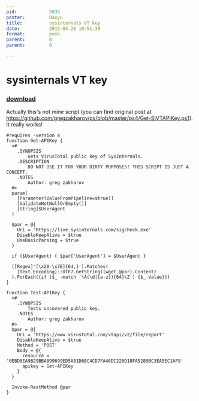 ```yaml
---
pid:            5835
poster:         Haxyu
title:          sysinternals VT key
date:           2015-04-26 18:51:38
format:         posh
parent:         0
parent:         0

---
```


# sysinternals VT key

### [download](5835.ps1)

Actually this's not mine script (you can find original post at https://github.com/gregzakharov/ps/blob/master/ps4/Get-SIVTAPIKey.ps1). It really works!

```posh
#requires -version 4
function Get-APIKey {
  <#
    .SYNOPSIS
        Gets VirusTotal public key of SysInternals.
    .DESCRIPTION
        DO NOT USE IT FOR YOUR DIRTY PURPOSES! THIS SCRIPT IS JUST A CONCEPT.
    .NOTES
        Author: greg zakharov
  #>
  param(
    [Parameter(ValueFromPipeline=$true)]
    [ValidateNotNullOrEmpty()]
    [String]$UserAgent
  )

  $par = @{
    Uri = 'https://live.sysinternals.com/sigcheck.exe'
    DisableKeepAlive = $true
    UseBasicParsing = $true
  }

  if ($UserAgent) { $par['UserAgent'] = $UserAgent }

  ([Regex]'[\x20-\x7E]{64,}').Matches(
    [Text.Encoding]::UTF7.GetString((wget @par).Content)
  ).ForEach({if ($_ -match '\A(\d|[a-z]){64}\Z') {$_.Value}})
}

function Test-APIKey {
  <#
    .SYNOPSIS
        Tests uncovered public key.
    .NOTES
        Author: greg zakharov
  #>
  $par = @{
    Uri = 'https://www.virustotal.com/vtapi/v2/file/report'
    DisableKeepAlive = $true
    Method = 'POST'
    Body = @{
      resource = '0EBD8EA9B29BBA099699ED5A81D6BC4CD7FA46DC220D18FA5289BC3EA5EC1AF8'
      apikey = Get-APIKey
    }
  }

  Invoke-RestMethod @par
}
```

